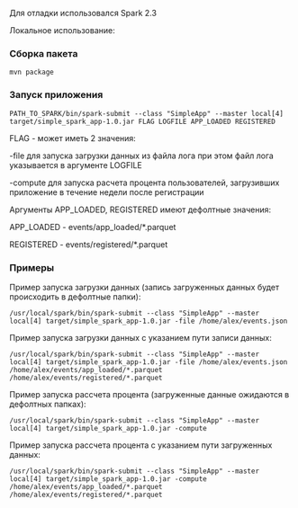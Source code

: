 Для отладки использовался Spark 2.3

Локальное использование:

### Сборка пакета 

```mvn package```


### Запуск приложения 

```PATH_TO_SPARK/bin/spark-submit --class "SimpleApp" --master local[4] target/simple_spark_app-1.0.jar FLAG LOGFILE APP_LOADED REGISTERED```

FLAG - может иметь 2 значения:

-file для запуска загрузки данных из файла лога
при этом файл лога указывается в аргументе LOGFILE

-compute для запуска расчета процента пользователей, загрузивших приложение в течение недели после регистрации


Аргументы APP_LOADED, REGISTERED имеют дефолтные значения:

APP_LOADED - events/app_loaded/*.parquet

REGISTERED - events/registered/*.parquet

### Примеры

Пример запуска загрузки данных (запись загруженных данных будет происходить в дефолтные папки):

```/usr/local/spark/bin/spark-submit --class "SimpleApp" --master local[4] target/simple_spark_app-1.0.jar -file /home/alex/events.json```

Пример запуска загрузки данных с указанием пути записи данных:

```/usr/local/spark/bin/spark-submit --class "SimpleApp" --master local[4] target/simple_spark_app-1.0.jar -file /home/alex/events.json /home/alex/events/app_loaded/*.parquet /home/alex/events/registered/*.parquet```

Пример запуска рассчета процента (загруженные данные ожидаются в дефолтных папках):

```/usr/local/spark/bin/spark-submit --class "SimpleApp" --master local[4] target/simple_spark_app-1.0.jar -compute```

Пример запуска рассчета процента с указанием пути загруженных данных:

```/usr/local/spark/bin/spark-submit --class "SimpleApp" --master local[4] target/simple_spark_app-1.0.jar -compute /home/alex/events/app_loaded/*.parquet /home/alex/events/registered/*.parquet```
